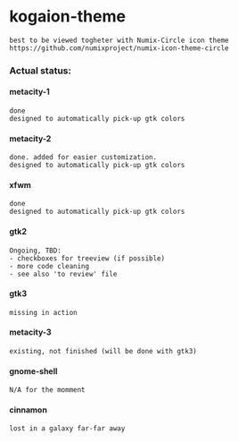 # kogaion-theme
	best to be viewed togheter with Numix-Circle icon theme
	https://github.com/numixproject/numix-icon-theme-circle

### Actual status:

#### metacity-1
	done
	designed to automatically pick-up gtk colors

#### metacity-2
	done. added for easier customization.
	designed to automatically pick-up gtk colors

#### xfwm
	done
	designed to automatically pick-up gtk colors

#### gtk2
	Ongoing, TBD:
	- checkboxes for treeview (if possible)
	- more code cleaning
	- see also 'to review' file

#### gtk3
	missing in action

#### metacity-3
	existing, not finished (will be done with gtk3)

#### gnome-shell
	N/A for the momment

#### cinnamon
	lost in a galaxy far-far away
